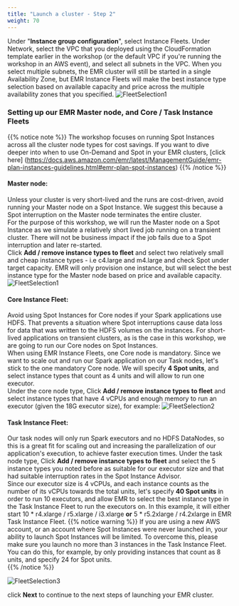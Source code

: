 ```yaml
---
title: "Launch a cluster - Step 2"
weight: 70
---
```


Under "**Instance group configuration**", select Instance Fleets. Under Network, select the VPC that you deployed using the CloudFormation template earlier in the workshop (or the default VPC if you're running the workshop in an AWS event), and select all subnets in the VPC. When you select multiple subnets, the EMR cluster will still be started in a single Availability Zone, but EMR Instance Fleets will make the best instance type selection based on available capacity and price across the multiple availability zones that you specified.
![FleetSelection1](/images/running-emr-spark-apps-on-spot/emrinstancefleetsnetwork.png)


### Setting up our EMR Master node, and Core / Task Instance Fleets
{{% notice note %}}
The workshop focuses on running Spot Instances across all the cluster node types for cost savings. If you want to dive deeper into when to use On-Demand and Spot in your EMR clusters, [click here] (https://docs.aws.amazon.com/emr/latest/ManagementGuide/emr-plan-instances-guidelines.html#emr-plan-spot-instances)
{{% /notice %}}

#### **Master node**:
Unless your cluster is very short-lived and the runs are cost-driven, avoid running your Master node on a Spot Instance. We suggest this because a Spot interruption on the Master node terminates the entire cluster. \
For the purpose of this workshop, we will run the Master node on a Spot Instance as we simulate a relatively short lived job running on a transient cluster. There will not be business impact if the job fails due to a Spot interruption and later re-started.\
Click **Add / remove instance types to fleet** and select two relatively small and cheap instance types - i.e c4.large and m4.large and check Spot under target capacity. EMR will only provision one instance, but will select the best instance type for the Master node based on price and available capacity.
![FleetSelection1](/images/running-emr-spark-apps-on-spot/emrinstancefleets-master.png)


#### **Core Instance Fleet**:
Avoid using Spot Instances for Core nodes if your Spark applications use HDFS. That prevents a situation where Spot interruptions cause data loss for data that was written to the HDFS volumes on the instances. For short-lived applications on transient clusters, as is the case in this workshop, we are going to run our Core nodes on Spot Instances.\
When using EMR Instance Fleets, one Core node is mandatory. Since we want to scale out and run our Spark application on our Task nodes, let's stick to the one mandatory Core node. We will specify **4 Spot units**, and select instance types that count as 4 units and will allow to run one executor.\
Under the core node type, Click **Add / remove instance types to fleet** and select instance types that have 4 vCPUs and enough memory to run an executor (given the 18G executor size), for example: 
![FleetSelection2](/images/running-emr-spark-apps-on-spot/emrinstancefleets-core1.png)

#### **Task Instance Fleet**:
Our task nodes will only run Spark executors and no HDFS DataNodes, so this is a great fit for scaling out and increasing the parallelization of our application's execution, to achieve faster execution times.
Under the task node type, Click **Add / remove instance types to fleet** and select the 5 instance types you noted before as suitable for our executor size and that had suitable interruption rates in the Spot Instance Advisor.\
Since our executor size is 4 vCPUs, and each instance counts as the number of its vCPUs towards the total units, let's specify **40 Spot units** in order to run 10 executors, and allow EMR to select the best instance type in the Task Instance Fleet to run the executors on. In this example, it will either start 10 * r4.xlarge / r5.xlarge / i3.xlarge **or** 5 * r5.2xlarge / r4.2xlarge in EMR Task Instance Fleet.
{{% notice warning %}}
If you are using a new AWS account, or an account where Spot Instances were never launched in, your ability to launch Spot Instances will be limited. To overcome this, please make sure you launch no more than 3 instances in the Task Instance Fleet. You can do this, for example, by only providing instances that count as 8 units, and specify 24 for Spot units.\
{{% /notice %}}

![FleetSelection3](/images/running-emr-spark-apps-on-spot/emrinstancefleets-task2.png)

click **Next** to continue to the next steps of launching your EMR cluster.


